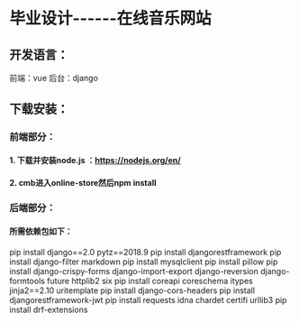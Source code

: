 # 毕业设计------在线音乐网站

## 开发语言：
前端：vue
后台：django

## 下载安装：

### 前端部分：
#### 1. 下载并安装node.js ：https://nodejs.org/en/
#### 2. cmb进入online-store然后npm install

### 后端部分：
#### 所需依赖包如下：
pip install django==2.0 pytz==2018.9
pip install djangorestframework
pip install django-filter markdown
pip install mysqlclient
pip install pillow
pip install django-crispy-forms django-import-export django-reversion django-formtools future httplib2 six 
pip install coreapi coreschema itypes jinja2==2.10 uritemplate
pip install django-cors-headers
pip install djangorestframework-jwt
pip install requests idna chardet certifi urllib3
pip install drf-extensions
